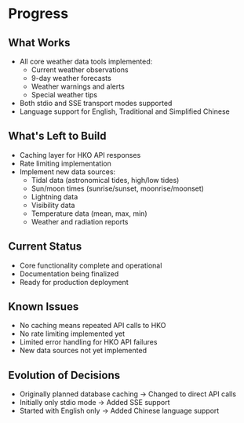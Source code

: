 # Progress

## What Works
- All core weather data tools implemented:
  - Current weather observations
  - 9-day weather forecasts
  - Weather warnings and alerts
  - Special weather tips
- Both stdio and SSE transport modes supported
- Language support for English, Traditional and Simplified Chinese

## What's Left to Build
- Caching layer for HKO API responses
- Rate limiting implementation
- Implement new data sources:
  - Tidal data (astronomical tides, high/low tides)
  - Sun/moon times (sunrise/sunset, moonrise/moonset)
  - Lightning data
  - Visibility data
  - Temperature data (mean, max, min)
  - Weather and radiation reports

## Current Status
- Core functionality complete and operational
- Documentation being finalized
- Ready for production deployment

## Known Issues
- No caching means repeated API calls to HKO
- No rate limiting implemented yet
- Limited error handling for HKO API failures
- New data sources not yet implemented

## Evolution of Decisions
- Originally planned database caching → Changed to direct API calls
- Initially only stdio mode → Added SSE support
- Started with English only → Added Chinese language support
